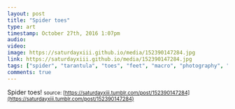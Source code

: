 ```yaml
---
layout: post
title: "Spider toes"
type: art
timestamp: October 27th, 2016 1:07pm
audio: 
video: 
image: https://saturdayxiii.github.io/media/152390147284.jpg
link: https://saturdayxiii.github.io/media/152390147284.jpg
tags: ["spider", "tarantula", "toes", "feet", "macro", "photography", "showcase"]
comments: true
---
```

Spider toes!
<small>source: [https://saturdayxiii.tumblr.com/post/152390147284](https://saturdayxiii.tumblr.com/post/152390147284)</small>
